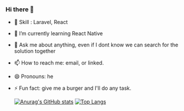 ### Hi there 👋
- 📌 Skill : Laravel, React
- 🌱 I’m currently learning React Native
- 💬 Ask me about anything, even if I dont know we can search for the solution together
- 📫 How to reach me: email, or linked.
- 😄 Pronouns: he
- ⚡ Fun fact: give me a burger and I'll do any task.
  
  [![Anurag's GitHub stats](https://github-readme-stats.vercel.app/api?username=ramzirich)](https://github.com/ramzirich/github-readme-stats)
  [![Top Langs](https://github-readme-stats.vercel.app/api/top-langs/?username=ramzirich)](https://github.com/anuraghazra/github-readme-stats)
<!--
**ramzirich/ramzirich** is a ✨ _special_ ✨ repository because its `README.md` (this file) appears on your GitHub profile.

Here are some ideas to get you started:

- 🔭 I’m currently working on ...
- 🌱 I’m currently learning ...
- 👯 I’m looking to collaborate on ...
- 🤔 I’m looking for help with ...
- 💬 Ask me about ...
- 📫 How to reach me: ...
- 😄 Pronouns: ...
- ⚡ Fun fact: ...
-->
